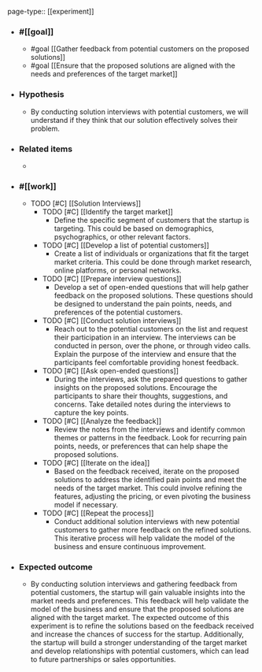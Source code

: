 page-type:: [[experiment]]



  - ### #[[goal]]
    - #goal [[Gather feedback from potential customers on the proposed solutions]]
    - #goal [[Ensure that the proposed solutions are aligned with the needs and preferences of the target market]]
  - ### Hypothesis
    - By conducting solution interviews with potential customers, we will understand if they think that our solution effectively solves their problem.
  - ### Related items
    - 
  - ### #[[work]]
    - TODO [#C] [[Solution Interviews]]
      - TODO [#C] [[Identify the target market]]
        - Define the specific segment of customers that the startup is targeting. This could be based on demographics, psychographics, or other relevant factors.
      - TODO [#C] [[Develop a list of potential customers]]
        - Create a list of individuals or organizations that fit the target market criteria. This could be done through market research, online platforms, or personal networks.
      - TODO [#C] [[Prepare interview questions]]
        - Develop a set of open-ended questions that will help gather feedback on the proposed solutions. These questions should be designed to understand the pain points, needs, and preferences of the potential customers.
      - TODO [#C] [[Conduct solution interviews]]
        - Reach out to the potential customers on the list and request their participation in an interview. The interviews can be conducted in person, over the phone, or through video calls. Explain the purpose of the interview and ensure that the participants feel comfortable providing honest feedback.
      - TODO [#C] [[Ask open-ended questions]]
        - During the interviews, ask the prepared questions to gather insights on the proposed solutions. Encourage the participants to share their thoughts, suggestions, and concerns. Take detailed notes during the interviews to capture the key points.
      - TODO [#C] [[Analyze the feedback]]
        - Review the notes from the interviews and identify common themes or patterns in the feedback. Look for recurring pain points, needs, or preferences that can help shape the proposed solutions.
      - TODO [#C] [[Iterate on the idea]]
        - Based on the feedback received, iterate on the proposed solutions to address the identified pain points and meet the needs of the target market. This could involve refining the features, adjusting the pricing, or even pivoting the business model if necessary.
      - TODO [#C] [[Repeat the process]]
        - Conduct additional solution interviews with new potential customers to gather more feedback on the refined solutions. This iterative process will help validate the model of the business and ensure continuous improvement.
  - ### Expected outcome
    - By conducting solution interviews and gathering feedback from potential customers, the startup will gain valuable insights into the market needs and preferences. This feedback will help validate the model of the business and ensure that the proposed solutions are aligned with the target market. The expected outcome of this experiment is to refine the solutions based on the feedback received and increase the chances of success for the startup. Additionally, the startup will build a stronger understanding of the target market and develop relationships with potential customers, which can lead to future partnerships or sales opportunities.











